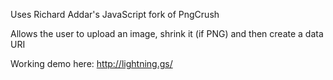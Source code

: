 Uses Richard Addar's JavaScript fork of PngCrush

Allows the user to upload an image, shrink it (if PNG) and then create a data URI

Working demo here: http://lightning.gs/

